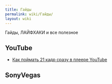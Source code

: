 ```yaml
---
title: Гайды
permalink: wiki/Гайды/
layout: wiki
---
```


Гайды, ЛАЙФХАКИ и все полезное

## YouTube

-   [Как поймать 21 кадр сразу в плеере
    YouTube](http://ru.ruspoop.wikia.com/wiki/%D0%9A%D0%B0%D0%BA_%D0%BF%D0%BE%D0%B9%D0%BC%D0%B0%D1%82%D1%8C_21_%D0%BA%D0%B0%D0%B4%D1%80_%D1%81%D1%80%D0%B0%D0%B7%D1%83_%D0%B2_%D0%BF%D0%BB%D0%B5%D0%B5%D1%80%D0%B5_YouTube?venotify=created)

## SonyVegas
